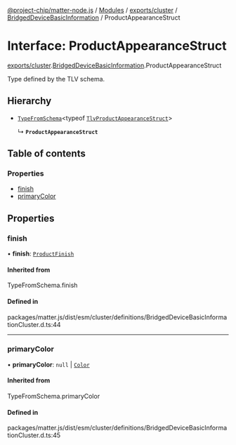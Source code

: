 [@project-chip/matter-node.js](../README.md) / [Modules](../modules.md) / [exports/cluster](../modules/exports_cluster.md) / [BridgedDeviceBasicInformation](../modules/exports_cluster.BridgedDeviceBasicInformation.md) / ProductAppearanceStruct

# Interface: ProductAppearanceStruct

[exports/cluster](../modules/exports_cluster.md).[BridgedDeviceBasicInformation](../modules/exports_cluster.BridgedDeviceBasicInformation.md).ProductAppearanceStruct

Type defined by the TLV schema.

## Hierarchy

- [`TypeFromSchema`](../modules/exports_tlv.md#typefromschema)\<typeof [`TlvProductAppearanceStruct`](../modules/exports_cluster.BridgedDeviceBasicInformation.md#tlvproductappearancestruct)\>

  ↳ **`ProductAppearanceStruct`**

## Table of contents

### Properties

- [finish](exports_cluster.BridgedDeviceBasicInformation.ProductAppearanceStruct.md#finish)
- [primaryColor](exports_cluster.BridgedDeviceBasicInformation.ProductAppearanceStruct.md#primarycolor)

## Properties

### finish

• **finish**: [`ProductFinish`](../enums/exports_cluster.BridgedDeviceBasicInformation.ProductFinish.md)

#### Inherited from

TypeFromSchema.finish

#### Defined in

packages/matter.js/dist/esm/cluster/definitions/BridgedDeviceBasicInformationCluster.d.ts:44

___

### primaryColor

• **primaryColor**: ``null`` \| [`Color`](../enums/exports_cluster.BridgedDeviceBasicInformation.Color.md)

#### Inherited from

TypeFromSchema.primaryColor

#### Defined in

packages/matter.js/dist/esm/cluster/definitions/BridgedDeviceBasicInformationCluster.d.ts:45

